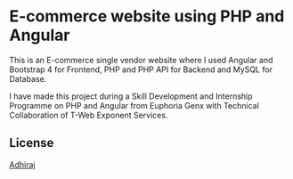 # E-commerce website using PHP and Angular

This is an E-commerce single vendor website where I used Angular and Bootstrap 4 for Frontend, PHP and PHP API for Backend and MySQL for Database. 


I have made this project during a Skill Development and Internship Programme on PHP and Angular from Euphoria Genx with Technical Collaboration of T-Web Exponent Services.


## License
[Adhiraj](https://github.com/adhirajcs)
